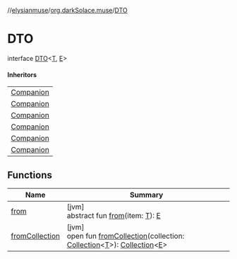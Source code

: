 //[elysianmuse](../../../index.md)/[org.darkSolace.muse](../index.md)/[DTO](index.md)

# DTO

interface [DTO](index.md)&lt;[T](index.md), [E](index.md)&gt;

#### Inheritors

| |
|---|
| [Companion](../../org.darkSolace.muse.news.model.dto/-news-comment-d-t-o/-companion/index.md) |
| [Companion](../../org.darkSolace.muse.news.model.dto/-news-entry-d-t-o/-companion/index.md) |
| [Companion](../../org.darkSolace.muse.privMessages.model.dto/-private-message-d-t-o/-companion/index.md) |
| [Companion](../../org.darkSolace.muse.story.model.dto/-chapter-d-t-o/-companion/index.md) |
| [Companion](../../org.darkSolace.muse.story.model.dto/-story-d-t-o/-companion/index.md) |
| [Companion](../../org.darkSolace.muse.user.model.dto/-user-id-name-d-t-o/-companion/index.md) |

## Functions

| Name | Summary |
|---|---|
| [from](from.md) | [jvm]<br>abstract fun [from](from.md)(item: [T](index.md)): [E](index.md) |
| [fromCollection](from-collection.md) | [jvm]<br>open fun [fromCollection](from-collection.md)(collection: [Collection](https://kotlinlang.org/api/latest/jvm/stdlib/kotlin.collections/-collection/index.html)&lt;[T](index.md)&gt;): [Collection](https://kotlinlang.org/api/latest/jvm/stdlib/kotlin.collections/-collection/index.html)&lt;[E](index.md)&gt; |
